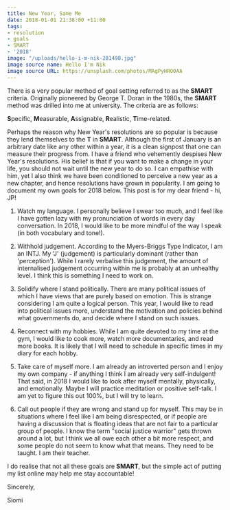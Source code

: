 ```yaml
---
title: New Year, Same Me
date: 2018-01-01 21:38:00 +11:00
tags:
- resolution
- goals
- SMART
- '2018'
image: "/uploads/hello-i-m-nik-281498.jpg"
image source name: Hello I'm Nik
image source URL: https://unsplash.com/photos/MAgPyHRO0AA
---
```


There is a very popular method of goal setting referred to as the **SMART** criteria. Originally pioneered by George T. Doran in the 1980s, the **SMART** method was drilled into me at university. The criteria are as follows:

**S**pecific, **M**easurable, **A**ssignable, **R**ealistic, **T**ime-related.

Perhaps the reason why New Year's resolutions are so popular is because they lend themselves to the **T** in **SMART**. Although the first of January is an arbitrary date like any other within a year, it is a clean signpost that one can measure their progress from. I have a friend who vehemently despises New Year's resolutions. His belief is that if you want to make a change in your life, you should not wait until the new year to do so. I can empathise with him, yet I also think we have been conditioned to perceive a new year as a new chapter, and hence resolutions have grown in popularity. I am going to document my own goals for 2018 below. This post is for my dear friend - hi, JP!

1. Watch my language. I personally believe I swear too much, and I feel like I have gotten lazy with my pronunciation of words in every day conversation. In 2018, I would like to be more mindful of the way I speak (in both vocabulary and tone!).

2. Withhold judgement. According to the Myers-Briggs Type Indicator, I am an INTJ. My 'J' (judgement) is particularly dominant (rather than 'perception'). While I rarely verbalise this judgement, the amount of internalised judgement occurring within me is probably at an unhealthy level. I think this is something I need to work on.

3. Solidify where I stand politically. There are many political issues of which I have views that are purely based on emotion. This is strange considering I am quite a logical person. This year, I would like to read into political issues more, understand the motivation and policies behind what governments do, and decide where I stand on such issues.

4. Reconnect with my hobbies. While I am quite devoted to my time at the gym, I would like to cook more, watch more documentaries, and read more books. It is likely that I will need to schedule in specific times in my diary for each hobby.

5. Take care of myself more. I am already an introverted person and I enjoy my own company - if anything I think I am already very self-indulgent! That said, in 2018 I would like to look after myself mentally, physically, and emotionally. Maybe I will practice meditation or positive self-talk. I am yet to figure this out 100%, but I will try to learn.

6. Call out people if they are wrong and stand up for myself. This may be in situations where I feel like I am being disrespected,  or if people are having a discussion that is floating ideas that are not fair to a particular group of people. I know the term "social justice warrior" gets thrown around a lot, but I think we all owe each other a bit more respect, and some people do not seem to know what that means. They need to be taught. I am their teacher.

I do realise that not all these goals are **SMART**, but the simple act of putting my list online may help me stay accountable!

Sincerely,

Siomi